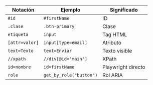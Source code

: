| Notación       | Ejemplo                 | Significado        |
| -------------- | ----------------------- | ------------------ |
| `#id`          | `#firstName`            | ID                 |
| `.clase`       | `.btn-primary`          | Clase              |
| `etiqueta`     | `input`                 | Tag HTML           |
| `[attr=valor]` | `input[type=email]`     | Atributo           |
| `text=Texto`   | `text=Enviar`           | Texto visible      |
| `//xpath`      | `//div[@id='main']`     | XPath              |
| `id=nombre`    | `id=firstName`          | Playwright directo |
| `role`         | `get_by_role("button")` | Rol ARIA           |
